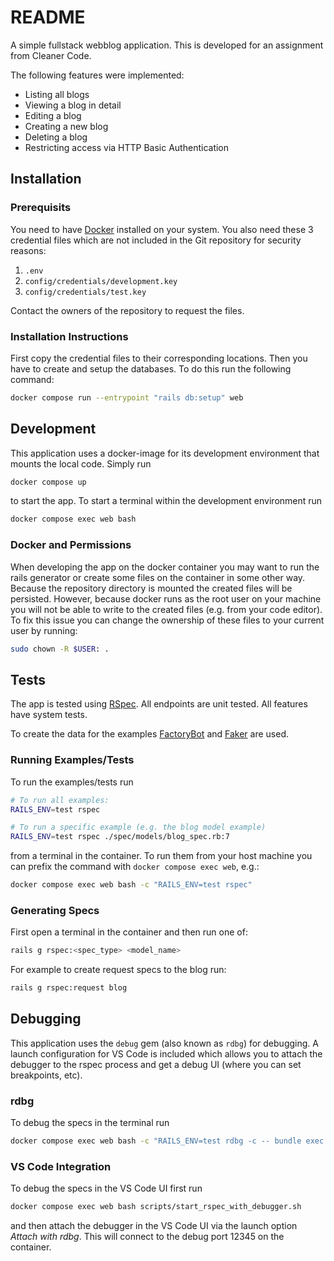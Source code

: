 # README

A simple fullstack webblog application. This is developed for an assignment from Cleaner Code.

The following features were implemented:
- Listing all blogs
- Viewing a blog in detail
- Editing a blog
- Creating a new blog
- Deleting a blog
- Restricting access via HTTP Basic Authentication

## Installation

### Prerequisits

You need to have [Docker](https://www.docker.com/) installed on your system. You also need these 3 credential files which
are not included in the Git repository for security reasons:
1. `.env`
2. `config/credentials/development.key`
3. `config/credentials/test.key`

Contact the owners of the repository to request the files.

### Installation Instructions

First copy the credential files to their corresponding locations. Then you have to create and setup the databases.
To do this run the following command:

```sh
docker compose run --entrypoint "rails db:setup" web
```

## Development

This application uses a docker-image for its development environment that mounts the local code. Simply run

```sh
docker compose up
```

to start the app. To start a terminal within the development environment run

```sh
docker compose exec web bash
```

### Docker and Permissions

When developing the app on the docker container you may want to run the rails generator or create some files on the container in some other way. Because the repository directory is mounted the created files will be persisted. However, because docker runs as the root user on your machine you will not be able to write to the created files (e.g. from your code editor). To fix this issue you can change the ownership of these files to your current user by running:

```sh
sudo chown -R $USER: .
```

## Tests

The app is tested using [RSpec](https://rspec.info). All endpoints are unit tested. All features have system tests.

To create the data for the examples [FactoryBot](https://github.com/thoughtbot/factory_bot_rails) and [Faker](https://github.com/faker-ruby/faker) are used.

### Running Examples/Tests

To run the examples/tests run

```sh
# To run all examples:
RAILS_ENV=test rspec

# To run a specific example (e.g. the blog model example)
RAILS_ENV=test rspec ./spec/models/blog_spec.rb:7
```

from a terminal in the container. To run them from your host machine you can prefix the command with `docker compose exec web`, e.g.:

```sh
docker compose exec web bash -c "RAILS_ENV=test rspec"
```

### Generating Specs

First open a terminal in the container and then run one of:

```sh
rails g rspec:<spec_type> <model_name>
```

For example to create request specs to the blog run:

```sh
rails g rspec:request blog
```

## Debugging

This application uses the `debug` gem (also known as `rdbg`) for debugging. A launch configuration for VS Code is included which allows you to attach the debugger to the rspec process and get a debug UI (where you can set breakpoints, etc).

### rdbg

To debug the specs in the terminal run

```sh
docker compose exec web bash -c "RAILS_ENV=test rdbg -c -- bundle exec rspec"
```

### VS Code Integration

To debug the specs in the VS Code UI first run

```sh
docker compose exec web bash scripts/start_rspec_with_debugger.sh
```

and then attach the debugger in the VS Code UI via the launch option _Attach with rdbg_. This will connect to the debug port 12345 on the container.
